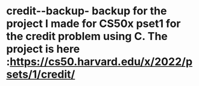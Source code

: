 # credit--backup- backup for the project I made for CS50x pset1 for the credit problem using C. The project is here :https://cs50.harvard.edu/x/2022/psets/1/credit/

